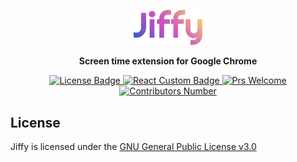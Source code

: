 <p align="center">
  <img width="22%" src="assets/banner/Jiffy.svg" alt="Jiffy's Banner">
</p>
<p align="center">
  <b>Screen time extension for Google Chrome</b>
</p>
<p align="center">
  <a href="https://github.com/YohanTz/Jiffy/blob/master/LICENSE.md">
    <img src="https://img.shields.io/github/license/YohanTz/Jiffy.svg?style=flat-square" alt="License Badge">
  </a>
  <a href="https://reactjs.org">
    <img src="https://img.shields.io/badge/Made%20with-React-61dafb.svg?style=flat-square" alt="React Custom Badge">
  </a>
  <a href=""https://github.com/YohanTz/Jiffy/pulls>
      <img src="https://img.shields.io/badge/PRs-welcome-brightgreen.svg?style=flat-square" alt="Prs Welcome">
  </a>
  <a href="https://github.com/YohanTz/Jiffy/graphs/contributors">
      <img src="https://img.shields.io/github/contributors/YohanTz/Jiffy.svg?style=flat-square" alt="Contributors Number">
  </a>
</p>

## License
Jiffy is licensed under the [GNU General Public License v3.0](LICENSE.txt)

